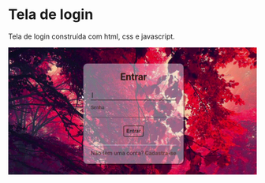 # Tela de login
Tela de login construída com html, css e javascript.

<div align="center">
  <img src="tela_login.gif">
</div>
